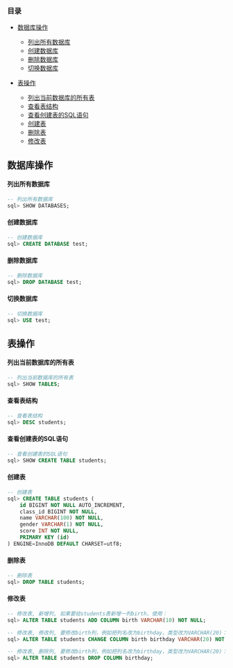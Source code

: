 ### 目录

- [数据库操作](#数据库操作)
  - [列出所有数据库](#列出所有数据库)
  - [创建数据库](#创建数据库)
  - [删除数据库](#删除数据库)
  - [切换数据库](#切换数据库)
  
- [表操作](#表操作)
  - [列出当前数据库的所有表](#列出当前数据库的所有表)
  - [查看表结构](#查看表结构)
  - [查看创建表的SQL语句](#查看创建表的SQL语句)
  - [创建表](#创建表)
  - [删除表](#删除表)
  - [修改表](#修改表)






## 数据库操作

#### 列出所有数据库

```sql
-- 列出所有数据库
sql> SHOW DATABASES;
```



#### 创建数据库

```sql
-- 创建数据库
sql> CREATE DATABASE test;
```



#### 删除数据库

```sql
-- 删除数据库
sql> DROP DATABASE test;
```



#### 切换数据库

```sql
-- 切换数据库
sql> USE test;
```





## 表操作

#### 列出当前数据库的所有表

```sql
-- 列出当前数据库的所有表
sql> SHOW TABLES;
```



#### 查看表结构

```sql
-- 查看表结构
sql> DESC students;
```



#### 查看创建表的SQL语句

```sql
-- 查看创建表的SQL语句
sql> SHOW CREATE TABLE students;
```



#### 创建表

```sql
-- 创建表
sql> CREATE TABLE students (
    id BIGINT NOT NULL AUTO_INCREMENT,
    class_id BIGINT NOT NULL,
    name VARCHAR(100) NOT NULL,
    gender VARCHAR(1) NOT NULL,
    score INT NOT NULL,
    PRIMARY KEY (id)
) ENGINE=InnoDB DEFAULT CHARSET=utf8;
```



#### 删除表

```sql
-- 删除表
sql> DROP TABLE students;
```



#### 修改表

```sql
-- 修改表, 新增列, 如果要给students表新增一列birth，使用：
sql> ALTER TABLE students ADD COLUMN birth VARCHAR(10) NOT NULL;

-- 修改表, 修改列, 要修改birth列，例如把列名改为birthday，类型改为VARCHAR(20)：
sql> ALTER TABLE students CHANGE COLUMN birth birthday VARCHAR(20) NOT NULL;

-- 修改表, 删除列, 要修改birth列，例如把列名改为birthday，类型改为VARCHAR(20)：
sql> ALTER TABLE students DROP COLUMN birthday;
```

